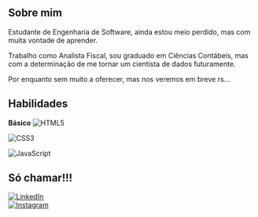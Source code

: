 ## Sobre mim

Estudante de Engenharia de Software, ainda estou meio perdido, mas com muita vontade de aprender.

Trabalho como Analista Fiscal, sou graduado em Ciências Contábeis, mas com a determinação de me tornar um cientista de dados futuramente.

Por enquanto sem muito a oferecer, mas nos veremos em breve rs...

## Habilidades

**Básico** ![HTML5](https://img.shields.io/badge/HTML5-000?style=for-the-badge&logo=html5)

![CSS3](https://img.shields.io/badge/CSS3-000?style=for-the-badge&logo=css3&logoColor=264CE4)

![JavaScript](https://img.shields.io/badge/JavaScript-000?style=for-the-badge&logo=javascript)

## Só chamar!!!

[![LinkedIn](https://img.shields.io/badge/LinkedIn-fff?style=for-the-badge&logo=linkedin&logoColor=000)](https://www.linkedin.com/in/willy-neves-113707221/)        
[![Instagram](https://img.shields.io/badge/Instagram-fff?style=for-the-badge&logo=instagram)](https://www.instagram.com/_willynevez/)
